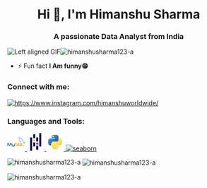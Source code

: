 <h1 align="center">Hi 👋, I'm Himanshu Sharma</h1>
<h3 align="center">A passionate Data Analyst from India</h3>

<img src="https://user-images.githubusercontent.com/55389276/140866485-8fb1c876-9a8f-4d6a-98dc-08c4981eaf70.gif" style="float: left;" alt="Left aligned GIF">


<p align="left"> <img src="https://komarev.com/ghpvc/?username=himanshusharma123-a&label=Profile%20views&color=0e75b6&style=flat" alt="himanshusharma123-a" /> </p>

- ⚡ Fun fact **I Am funny😁**

<h3 align="left">Connect with me:</h3>
<p align="left">
<a href="https://instagram.com/https://www.instagram.com/himanshuworldwide/" target="blank"><img align="center" src="https://raw.githubusercontent.com/rahuldkjain/github-profile-readme-generator/master/src/images/icons/Social/instagram.svg" alt="https://www.instagram.com/himanshuworldwide/" height="30" width="40" /></a>
</p>

<h3 align="left">Languages and Tools:</h3>
<p align="left"> <a href="https://www.mysql.com/" target="_blank" rel="noreferrer"> <img src="https://raw.githubusercontent.com/devicons/devicon/master/icons/mysql/mysql-original-wordmark.svg" alt="mysql" width="40" height="40"/> </a> <a href="https://pandas.pydata.org/" target="_blank" rel="noreferrer"> <img src="https://raw.githubusercontent.com/devicons/devicon/2ae2a900d2f041da66e950e4d48052658d850630/icons/pandas/pandas-original.svg" alt="pandas" width="40" height="40"/> </a> <a href="https://www.python.org" target="_blank" rel="noreferrer"> <img src="https://raw.githubusercontent.com/devicons/devicon/master/icons/python/python-original.svg" alt="python" width="40" height="40"/> </a> <a href="https://seaborn.pydata.org/" target="_blank" rel="noreferrer"> <img src="https://seaborn.pydata.org/_images/logo-mark-lightbg.svg" alt="seaborn" width="40" height="40"/> </a> </p>

<p><img align="left" src="https://github-readme-stats.vercel.app/api/top-langs?username=himanshusharma123-a&show_icons=true&locale=en&layout=compact" alt="himanshusharma123-a" /></p>

<p>&nbsp;<img align="center" src="https://github-readme-stats.vercel.app/api?username=himanshusharma123-a&show_icons=true&locale=en" alt="himanshusharma123-a" /></p>

<p><img align="center" src="https://github-readme-streak-stats.herokuapp.com/?user=himanshusharma123-a&" alt="himanshusharma123-a" /></p>
